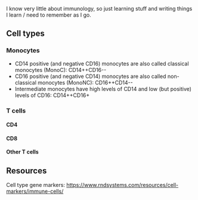 I know very little about immunology, so just learning stuff and writing things I learn / need to remember as I go.

## Cell types

### Monocytes
* CD14 positive (and negative CD16) monocytes are also called classical monocytes (MonoC): CD14++CD16--
* CD16 positive (and negative CD14) monocytes are also called non-classical monocytes (MonoNC): CD16++CD14--
* Intermediate monocytes have high levels of CD14 and low (but positive) levels of CD16: CD14++CD16+

### T cells

#### CD4

#### CD8

#### Other T cells

## Resources
Cell type gene markers: https://www.rndsystems.com/resources/cell-markers/immune-cells/
